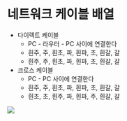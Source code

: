 # 네트워크 케이블 배열

- 다이렉트 케이블
  - PC - 라우터 - PC 사이에 연결한다
  - 흰주, 주, 흰초, 파, 흰파, 초, 흰갈, 갈
  - 흰주, 주, 흰초, 파, 흰파, 초, 흰갈, 갈
- 크로스 케이블
  - PC - PC 사이에 연결한다
  - 흰주, 주, 흰초, 파, 흰파, 초, 흰갈, 갈
  - 흰초, 초, 흰주, 파, 흰파, 주, 흰갈, 갈

<img src="[https://img1.daumcdn.net/thumb/R1280x0/?scode=mtistory2&fname=https%3A%2F%2Fblog.kakaocdn.net%2Fdn%2FcSIL8e%2FbtqEsrrgijM%2FdlQCyM3ABAcKof85LOpV5K%2Fimg.jpg](https://img1.daumcdn.net/thumb/R1280x0/?scode=mtistory2&fname=https%3A%2F%2Fblog.kakaocdn.net%2Fdn%2FcSIL8e%2FbtqEsrrgijM%2FdlQCyM3ABAcKof85LOpV5K%2Fimg.jpg)">
